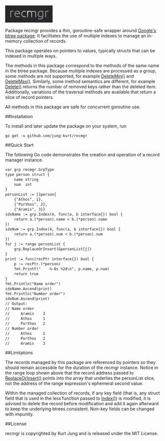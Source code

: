 ![recmgr](image/logo.gif?raw=true "recmgr")

Package recmgr provides a thin, goroutine-safe wrapper around
[Google's btree package](https://github.com/google/btree). It facilitates the use of multiple indexes to manage an
in-memory collection of records.

This package operates on pointers to values, typically structs that can be
indexed in multiple ways.

The methods in this package correspond to the methods of the same name in the
btree package. Because multiple indexes are processed as a group, some methods
are not supported, for example [DeleteMin()](https://godoc.org/github.com/google/btree#BTree.DeleteMin) and [DeleteMax()](https://godoc.org/github.com/google/btree#BTree.DeleteMax). Similarly, some
method semantics are different, for example [Delete()](https://godoc.org/github.com/jung-kurt/recmgr#GrpType.Delete) returns the number of
removed keys rather than the deleted item. Additionally, variations of the
traversal methods are available that return a slice of record pointers.

All methods in this package are safe for concurrent goroutine use.

##Installation


To install and later update the package on your system, run

```
go get -u github.com/jung-kurt/recmgr
```

##Quick Start


The following Go code demonstrates the creation and operation of a record manager instance.

```
var grp recmgr.GrpType
type person struct {
	name string
	num  int
}
personList := []person{
	{"Athos", 1},
	{"Porthos", 2},
	{"Aramis", 3}}
idxName := grp.Index(4, func(a, b interface{}) bool {
	return a.(*person).name < b.(*person).name
})
idxNum := grp.Index(4, func(a, b interface{}) bool {
	return a.(*person).num < b.(*person).num
})
for j := range personList {
	grp.ReplaceOrInsert(&personList[j])
}
print := func(recPtr interface{}) bool {
	p := recPtr.(*person)
	fmt.Printf("    %-8s %2d\n", p.name, p.num)
	return true
}
fmt.Println("Name order")
idxName.Ascend(print)
fmt.Println("Number order")
idxNum.Ascend(print)
// Output:
// Name order
//     Aramis    3
//     Athos     1
//     Porthos   2
// Number order
//     Athos     1
//     Porthos   2
//     Aramis    3
```

##Limitations


The records managed by this package are referenced by pointers so they should
remain accessible for the duration of the recmgr instance. Notice in the range
loop shown above that the record address passed to [ReplaceOrInsert()](https://godoc.org/github.com/jung-kurt/recmgr#GrpType.ReplaceOrInsert) points
into the array that underlies the personList slice, not the address of the
range expression's ephemeral second value.

Within the managed collection of records, if any key field (that is, any struct
field that is used in the less function passed to [Index()](https://godoc.org/github.com/jung-kurt/recmgr#GrpType.Index)) is modified, it is
advised to delete the record before modification and add it again afterward to
keep the underlying btrees consistent. Non-key fields can be changed with
impunity.

##License


recmgr is copyrighted by Kurt Jung and is released under the MIT License.


